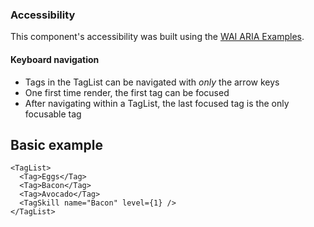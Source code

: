 ### Accessibility

This component's accessibility was built using the [WAI ARIA Examples](https://www.w3.org/TR/wai-aria-practices-1.1/examples/grid/LayoutGrids.html#ex2_label).

#### Keyboard navigation

- Tags in the TagList can be navigated with _only_ the arrow keys
- One first time render, the first tag can be focused
- After navigating within a TagList, the last focused tag is the only focusable tag

## Basic example

```
<TagList>
  <Tag>Eggs</Tag>
  <Tag>Bacon</Tag>
  <Tag>Avocado</Tag>
  <TagSkill name="Bacon" level={1} />
</TagList>
```
